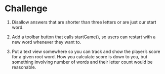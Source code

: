 # Challenge

1. Disallow answers that are shorter than three letters or are just our start word.
   
2. Add a toolbar button that calls startGame(), so users can restart with a new word whenever they want to.
   
3. Put a text view somewhere so you can track and show the player’s score for a given root word. How you calculate score is down to you, but something involving number of words and their letter count would be reasonable.
